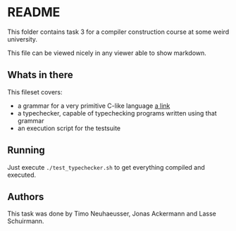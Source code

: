README
======

This folder contains task 3 for a compiler construction course at some weird
university.

This file can be viewed nicely in any viewer able to show markdown.

Whats in there
--------------

This fileset covers:

 * a grammar for a very primitive C-like language [a link](http://www1.digitalgrammars.com/ipl-book/examples/CPP.cf)
 * a typechecker, capable of typechecking programs written using that grammar
 * an execution script for the testsuite

Running
-------

Just execute `./test_typechecker.sh` to get everything compiled and executed.

Authors
-------

This task was done by Timo Neuhaeusser, Jonas Ackermann and Lasse Schuirmann.

